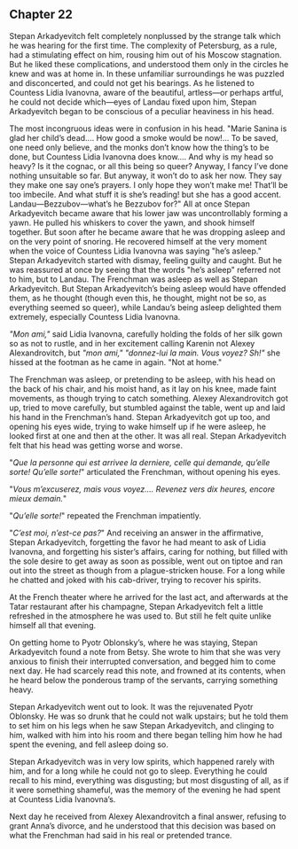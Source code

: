## Chapter 22


Stepan Arkadyevitch felt completely nonplussed by the strange talk which
he was hearing for the first time. The complexity of Petersburg, as a
rule, had a stimulating effect on him, rousing him out of his Moscow
stagnation. But he liked these complications, and understood them only
in the circles he knew and was at home in. In these unfamiliar
surroundings he was puzzled and disconcerted, and could not get his
bearings. As he listened to Countess Lidia Ivanovna, aware of the
beautiful, artless—or perhaps artful, he could not decide which—eyes of
Landau fixed upon him, Stepan Arkadyevitch began to be conscious of a
peculiar heaviness in his head.

The most incongruous ideas were in confusion in his head. "Marie Sanina
is glad her child’s dead.... How good a smoke would be now!... To be
saved, one need only believe, and the monks don’t know how the thing’s
to be done, but Countess Lidia Ivanovna does know.... And why is my head
so heavy? Is it the cognac, or all this being so queer? Anyway, I fancy
I’ve done nothing unsuitable so far. But anyway, it won’t do to ask her
now. They say they make one say one’s prayers. I only hope they won’t
make me! That’ll be too imbecile. And what stuff it is she’s reading!
but she has a good accent. Landau—Bezzubov—what’s he Bezzubov for?" All
at once Stepan Arkadyevitch became aware that his lower jaw was
uncontrollably forming a yawn. He pulled his whiskers to cover the yawn,
and shook himself together. But soon after he became aware that he was
dropping asleep and on the very point of snoring. He recovered himself
at the very moment when the voice of Countess Lidia Ivanovna was saying
"he’s asleep." Stepan Arkadyevitch started with dismay, feeling guilty
and caught. But he was reassured at once by seeing that the words "he’s
asleep" referred not to him, but to Landau. The Frenchman was asleep as
well as Stepan Arkadyevitch. But Stepan Arkadyevitch’s being asleep
would have offended them, as he thought (though even this, he thought,
might not be so, as everything seemed so queer), while Landau’s being
asleep delighted them extremely, especially Countess Lidia Ivanovna.

_"Mon ami,"_ said Lidia Ivanovna, carefully holding the folds of her
silk gown so as not to rustle, and in her excitement calling Karenin not
Alexey Alexandrovitch, but _"mon ami," "donnez-lui la main. Vous voyez?
Sh!"_ she hissed at the footman as he came in again. "Not at home."

The Frenchman was asleep, or pretending to be asleep, with his head on
the back of his chair, and his moist hand, as it lay on his knee, made
faint movements, as though trying to catch something. Alexey
Alexandrovitch got up, tried to move carefully, but stumbled against the
table, went up and laid his hand in the Frenchman’s hand. Stepan
Arkadyevitch got up too, and opening his eyes wide, trying to wake
himself up if he were asleep, he looked first at one and then at the
other. It was all real. Stepan Arkadyevitch felt that his head was
getting worse and worse.

"_Que la personne qui est arrivee la derniere, celle qui demande,
qu’elle sorte! Qu’elle sorte!_" articulated the Frenchman, without
opening his eyes.

"_Vous m’excuserez, mais vous voyez.... Revenez vers dix heures, encore
mieux demain._"

"_Qu’elle sorte!_" repeated the Frenchman impatiently.

"_C’est moi, n’est-ce pas?_" And receiving an answer in the affirmative,
Stepan Arkadyevitch, forgetting the favor he had meant to ask of Lidia
Ivanovna, and forgetting his sister’s affairs, caring for nothing, but
filled with the sole desire to get away as soon as possible, went out on
tiptoe and ran out into the street as though from a plague-stricken
house. For a long while he chatted and joked with his cab-driver, trying
to recover his spirits.

At the French theater where he arrived for the last act, and afterwards
at the Tatar restaurant after his champagne, Stepan Arkadyevitch felt a
little refreshed in the atmosphere he was used to. But still he felt
quite unlike himself all that evening.

On getting home to Pyotr Oblonsky’s, where he was staying, Stepan
Arkadyevitch found a note from Betsy. She wrote to him that she was very
anxious to finish their interrupted conversation, and begged him to come
next day. He had scarcely read this note, and frowned at its contents,
when he heard below the ponderous tramp of the servants, carrying
something heavy.

Stepan Arkadyevitch went out to look. It was the rejuvenated Pyotr
Oblonsky. He was so drunk that he could not walk upstairs; but he told
them to set him on his legs when he saw Stepan Arkadyevitch, and
clinging to him, walked with him into his room and there began telling
him how he had spent the evening, and fell asleep doing so.

Stepan Arkadyevitch was in very low spirits, which happened rarely with
him, and for a long while he could not go to sleep. Everything he could
recall to his mind, everything was disgusting; but most disgusting of
all, as if it were something shameful, was the memory of the evening he
had spent at Countess Lidia Ivanovna’s.

Next day he received from Alexey Alexandrovitch a final answer, refusing
to grant Anna’s divorce, and he understood that this decision was based
on what the Frenchman had said in his real or pretended trance.



